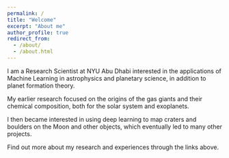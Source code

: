 ```yaml
---
permalink: /
title: "Welcome"
excerpt: "About me"
author_profile: true
redirect_from: 
  - /about/
  - /about.html
---
```


I am a Research Scientist at NYU Abu Dhabi interested in the applications of Machine Learning in astrophysics and planetary science, in addition to planet formation theory. 

My earlier research focused on the origins of the gas giants and their chemical composition, both for the solar system and exoplanets. 

I then became interested in using deep learning to map craters and boulders on the Moon and other objects, which eventually led to many other projects. 

Find out more about my research and experiences through the links above.


